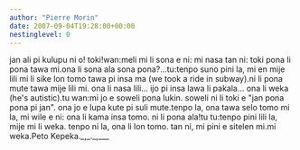 ```yaml
---
author: "Pierre Morin"
date: 2007-09-04T19:28:00+00:00
nestinglevel: 0
---
```

jan ali pi kulupu ni o! toki!wan:meli mi li sona e ni: mi nasa tan ni: toki pona li pona tawa mi.ona li sona ala sona pona?...tu:tenpo suno pini la, mi en mije lili mi li sike lon tomo tawa pi insa ma (we took a ride in subway).ni li pona mute tawa mije lili mi. ona li nasa lili... ijo pi insa lawa li pakala... ona li weka (he's autistic).tu wan:mi jo e soweli pona lukin. soweli ni li toki e "jan pona pona pi jan". ona jo e lupa kute pi suli mute.tenpo la, ona tawa selo tomo mi la, mi wile e ni: ona li kama insa tomo. ni li pona ala!tu tu:tenpo pini lili la, mije mi li weka. tenpo ni la, ona li lon tomo. tan ni, mi pini e sitelen mi.mi weka.Peto Kepeka.\_,\_.\_,\_\_\_